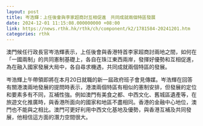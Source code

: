 ```yaml
---
layout: post
title: 岑浩輝：上任後會與李家超商討互相促進　共同成就兩個特區發展
date: 2024-12-01 11:15:08.000000000 +08:00
link: https://news.rthk.hk/rthk/ch/component/k2/1781584-20241201.htm
categories: rthk
---
```


澳門候任行政長官岑浩輝表示，上任後會與香港特首李家超商討兩地之間，如何在「一國兩制」的共同憲制基礎上，各自在珠江東西兩岸，發揮好優勢和互相促進，為在融入國家發展大局中，各自尋求機遇，共同成就兩個特區的發展。

岑浩輝上午帶領即將在本月20日就職的新一屆政府班子會見傳媒。岑浩輝在回答有關港澳兩地發展的提問時表示，港澳兩個特區有相似的憲制安排，但發展的定位和要素多有不同，互補性強。例如澳門有美食之都、中西文化、舊城區遺產等，在旅遊文化推廣時，與香港所面向的國家和地區不盡相同。香港的金融中心地位，澳門也不能與之相比。澳門可更好利用中西文化基地及優勢，與香港互補及共同發展，他相信這方面的潛力空間很大。

